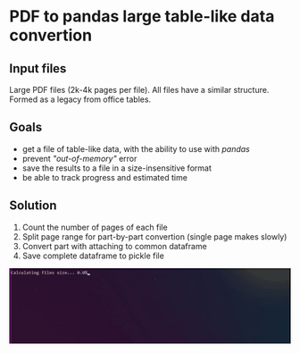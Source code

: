 # PDF to pandas large table-like data convertion 

## Input files

Large PDF files (2k-4k pages per file). All files have a similar structure. Formed as a legacy from office tables.

## Goals

- get a file of table-like data, with the ability to use with *pandas*
- prevent *"out-of-memory"* error
- save the results to a file in a size-insensitive format
- be able to track progress and estimated time

## Solution

1. Count the number of pages of each file
2. Split page range for part-by-part convertion (single page makes slowly)
3. Convert part with attaching to common dataframe
4. Save complete dataframe to pickle file

![](demo.gif)